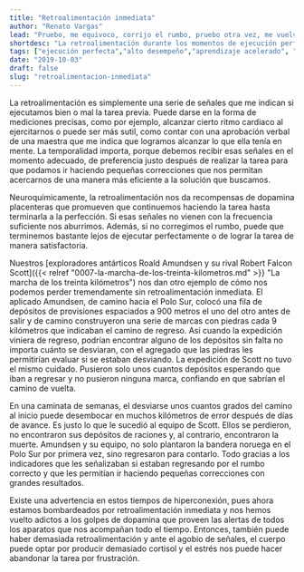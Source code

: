 ```yaml
---
title: "Retroalimentación inmediata"
author: "Renato Vargas"
lead: "Pruebo, me equivoco, corrijo el rumbo, pruebo otra vez, me vuelvo a equivocar, corrijo el rumbo una vez más. Eventualmente lo logro y celebro el éxito. ¿Cómo saber si me equivoqué o lo hice bien? La retroalimentación durante los momentos de ejecución perfecta nos motiva y acelera la concentración en la tarea y el perfeccionamiento de nuestras acciones."
shortdesc: "La retroalimentación durante los momentos de ejecución perfecta acelera el perfeccionamiento de nuestras acciones."
tags: ["ejecución perfecta","alto desempeño","aprendizaje acelerado", "retroalimentación"]
date: "2019-10-03"
draft: false
slug: "retroalimentacion-inmediata"
---
```


La retroalimentación es simplemente una serie de señales que me indican si ejecutamos bien o mal la tarea previa. Puede darse en la forma de mediciones precisas, como por ejemplo, alcanzar cierto ritmo cardiaco al ejercitarnos o puede ser más sutil, como contar con una aprobación verbal de una maestra que me indica que logramos alcanzar lo que ella tenía en mente. La temporalidad importa, porque debemos recibir esas señales en el momento adecuado, de preferencia justo después de realizar la tarea para que podamos ir haciendo pequeñas correcciones que nos permitan acercarnos de una manera más eficiente a la solución que buscamos.

Neuroquímicamente, la retroalimentación nos da recompensas de dopamina placenteras que promueven que continuemos haciendo la tarea hasta terminarla a la perfección. Si esas señales no vienen con la frecuencia suficiente nos aburrimos. Además, si no corregimos el rumbo, puede que terminemos bastante lejos de ejecutar perfectamente o de lograr la tarea de manera satisfactoria.

Nuestros [exploradores antárticos Roald Amundsen y su rival Robert Falcon Scott]({{< relref "0007-la-marcha-de-los-treinta-kilometros.md" >}} "La marcha de los treinta kilómetros") nos dan otro ejemplo de cómo nos podemos perder tremendamente sin retroalimentación inmediata. El aplicado Amundsen, de camino hacia el Polo Sur, colocó una fila de depósitos de provisiones espaciados a 900 metros el uno del otro antes de salir y de camino construyeron una serie de marcas con piedras cada 9 kilómetros que indicaban el camino de regreso. Así cuando la expedición viniera de regreso, podrían encontrar alguno de los depósitos sin falta no importa cuánto se desviaran, con el agregado que las piedras les permitirían evaluar si se estaban desviando. La expedición de Scott no tuvo el mismo cuidado. Pusieron solo unos cuantos depósitos esperando que iban a regresar y no pusieron ninguna marca, confiando en que sabrían el camino de vuelta. 

En una caminata de semanas, el desviarse unos cuantos grados del camino al inicio puede desembocar en muchos kilómetros de error después de días de avance. Es justo lo que le sucedió al equipo de Scott. Ellos se perdieron, no encontraron sus depósitos de raciones y, al contrario, encontraron la muerte. Amundsen y su equipo, no solo plantaron la bandera noruega en el Polo Sur por primera vez, sino regresaron para contarlo. Todo gracias a los indicadores que les señalizaban si estaban regresando por el rumbo correcto y que les permitían ir haciendo pequeñas correcciones con grandes resultados.

Existe una advertencia en estos tiempos de hiperconexión, pues ahora estamos bombardeados por retroalimentación inmediata y nos hemos vuelto adictos a los golpes de dopamina que proveen las alertas de todos los aparatos que nos acompañan todo el tiempo. Entonces, también puede haber demasiada retroalimentación y ante el agobio de señales, el cuerpo puede optar por producir demasiado cortisol y el estrés nos puede hacer abandonar la tarea por frustración.
